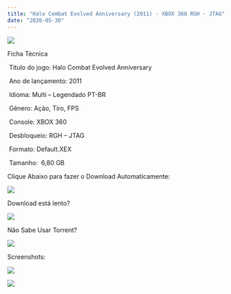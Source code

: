 ```yaml
---
title: "Halo Combat Evolved Anniversary (2011) - XBOX 360 RGH - JTAG"
date: "2020-05-30"
---
```


[![](https://1.bp.blogspot.com/-m9SY3qVMHaY/XtJeEQrkrFI/AAAAAAAAH7U/qqrhmuyzYbQcuuc1ybogQKU0I0OleoVmgCK4BGAsYHg/Screenshot_3.png)](https://1.bp.blogspot.com/-m9SY3qVMHaY/XtJeEQrkrFI/AAAAAAAAH7U/qqrhmuyzYbQcuuc1ybogQKU0I0OleoVmgCK4BGAsYHg/Screenshot_3.png)

Ficha Técnica

 Titulo do jogo: Halo Combat Evolved Anniversary

 Ano de lançamento: 2011

 Idioma: Multi – Legendado PT-BR

 Gênero: Ação, Tiro, FPS

 Console: XBOX 360

 Desbloqueio: RGH – JTAG

 Formato: Default.XEX

 Tamanho:  6,80 GB

Clique Abaixo para fazer o Download Automaticamente:

[![](https://1.bp.blogspot.com/-eNerQjlxWXg/Xsyoy1YwxPI/AAAAAAAAG8o/qs-0XGNQDR4jSn0uGinE3EzKZZ6GoZnEACPcBGAYYCw/s1600/LINK1.png)](https://zee.gl/JpauL)

Download está lento? 

[![](https://1.bp.blogspot.com/-QBDuGFKyRJI/XsypYtiebuI/AAAAAAAAG8w/2RjkhEnbyOwqZwiSxt3jP8uux5MWubGIACLcBGAsYHQ/s1600/LINK3.png)](https://ultragames-torrents.blogspot.com/2020/05/como-acelerar-torrents.html)

Não Sabe Usar Torrent?

[![](https://1.bp.blogspot.com/-z801RGeeaF0/XsypYEdLUrI/AAAAAAAAG8s/Mg8nVcYZpQox_qkNZQ6YLcR9F0FWCX6FwCPcBGAYYCw/s1600/LINK2.png)](https://ultragames-torrents.blogspot.com/2020/04/como-baixar-jogos-com-o-utorrent.html)

Screenshots:

[![](https://1.bp.blogspot.com/-sOG6zLZ4YB0/XtJeCkcrgjI/AAAAAAAAH7M/KA4JbSTwHnoobhQjU46LC1Q1gUkjAbBPgCK4BGAsYHg/s320/halo3.jpg)](https://1.bp.blogspot.com/-sOG6zLZ4YB0/XtJeCkcrgjI/AAAAAAAAH7M/KA4JbSTwHnoobhQjU46LC1Q1gUkjAbBPgCK4BGAsYHg/halo3.jpg)

[![](https://1.bp.blogspot.com/-yteT4pOea3I/XtJeDL84QoI/AAAAAAAAH7Q/XsABE5yJiTk8FcJax0ZbusmVXAlbQtqngCK4BGAsYHg/s320/maxresdefault{df0b4067d4cf89da3ca8e6c7a68e90e99b01985f87ec33497998002e9f13b411}2B{df0b4067d4cf89da3ca8e6c7a68e90e99b01985f87ec33497998002e9f13b411}25281{df0b4067d4cf89da3ca8e6c7a68e90e99b01985f87ec33497998002e9f13b411}2529.jpg)](https://1.bp.blogspot.com/-yteT4pOea3I/XtJeDL84QoI/AAAAAAAAH7Q/XsABE5yJiTk8FcJax0ZbusmVXAlbQtqngCK4BGAsYHg/maxresdefault{df0b4067d4cf89da3ca8e6c7a68e90e99b01985f87ec33497998002e9f13b411}2B{df0b4067d4cf89da3ca8e6c7a68e90e99b01985f87ec33497998002e9f13b411}25281{df0b4067d4cf89da3ca8e6c7a68e90e99b01985f87ec33497998002e9f13b411}2529.jpg)
